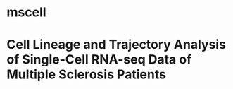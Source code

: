 # mscell
# Cell Lineage and Trajectory Analysis of Single-Cell RNA-seq Data of Multiple Sclerosis Patients

